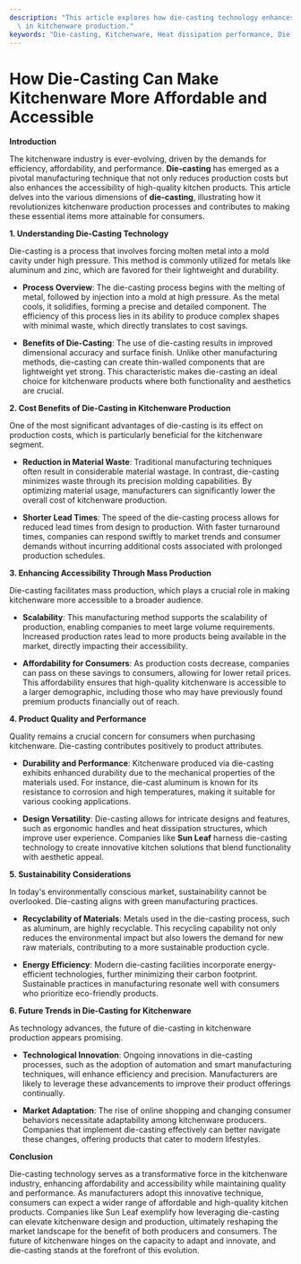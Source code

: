 ```yaml
---
description: "This article explores how die-casting technology enhances affordability and accessibility\
  \ in kitchenware production."
keywords: "Die-casting, Kitchenware, Heat dissipation performance, Die casting process"
---
```

# How Die-Casting Can Make Kitchenware More Affordable and Accessible

**Introduction**

The kitchenware industry is ever-evolving, driven by the demands for efficiency, affordability, and performance. **Die-casting** has emerged as a pivotal manufacturing technique that not only reduces production costs but also enhances the accessibility of high-quality kitchen products. This article delves into the various dimensions of **die-casting**, illustrating how it revolutionizes kitchenware production processes and contributes to making these essential items more attainable for consumers.

**1. Understanding Die-Casting Technology**

Die-casting is a process that involves forcing molten metal into a mold cavity under high pressure. This method is commonly utilized for metals like aluminum and zinc, which are favored for their lightweight and durability. 

- **Process Overview**: The die-casting process begins with the melting of metal, followed by injection into a mold at high pressure. As the metal cools, it solidifies, forming a precise and detailed component. The efficiency of this process lies in its ability to produce complex shapes with minimal waste, which directly translates to cost savings.

- **Benefits of Die-Casting**: The use of die-casting results in improved dimensional accuracy and surface finish. Unlike other manufacturing methods, die-casting can create thin-walled components that are lightweight yet strong. This characteristic makes die-casting an ideal choice for kitchenware products where both functionality and aesthetics are crucial.

**2. Cost Benefits of Die-Casting in Kitchenware Production**

One of the most significant advantages of die-casting is its effect on production costs, which is particularly beneficial for the kitchenware segment.

- **Reduction in Material Waste**: Traditional manufacturing techniques often result in considerable material wastage. In contrast, die-casting minimizes waste through its precision molding capabilities. By optimizing material usage, manufacturers can significantly lower the overall cost of kitchenware production.

- **Shorter Lead Times**: The speed of the die-casting process allows for reduced lead times from design to production. With faster turnaround times, companies can respond swiftly to market trends and consumer demands without incurring additional costs associated with prolonged production schedules.

**3. Enhancing Accessibility Through Mass Production**

Die-casting facilitates mass production, which plays a crucial role in making kitchenware more accessible to a broader audience.

- **Scalability**: This manufacturing method supports the scalability of production, enabling companies to meet large volume requirements. Increased production rates lead to more products being available in the market, directly impacting their accessibility.

- **Affordability for Consumers**: As production costs decrease, companies can pass on these savings to consumers, allowing for lower retail prices. This affordability ensures that high-quality kitchenware is accessible to a larger demographic, including those who may have previously found premium products financially out of reach.

**4. Product Quality and Performance**

Quality remains a crucial concern for consumers when purchasing kitchenware. Die-casting contributes positively to product attributes.

- **Durability and Performance**: Kitchenware produced via die-casting exhibits enhanced durability due to the mechanical properties of the materials used. For instance, die-cast aluminum is known for its resistance to corrosion and high temperatures, making it suitable for various cooking applications.

- **Design Versatility**: Die-casting allows for intricate designs and features, such as ergonomic handles and heat dissipation structures, which improve user experience. Companies like **Sun Leaf** harness die-casting technology to create innovative kitchen solutions that blend functionality with aesthetic appeal.

**5. Sustainability Considerations**

In today's environmentally conscious market, sustainability cannot be overlooked. Die-casting aligns with green manufacturing practices.

- **Recyclability of Materials**: Metals used in the die-casting process, such as aluminum, are highly recyclable. This recycling capability not only reduces the environmental impact but also lowers the demand for new raw materials, contributing to a more sustainable production cycle.

- **Energy Efficiency**: Modern die-casting facilities incorporate energy-efficient technologies, further minimizing their carbon footprint. Sustainable practices in manufacturing resonate well with consumers who prioritize eco-friendly products.

**6. Future Trends in Die-Casting for Kitchenware**

As technology advances, the future of die-casting in kitchenware production appears promising.

- **Technological Innovation**: Ongoing innovations in die-casting processes, such as the adoption of automation and smart manufacturing techniques, will enhance efficiency and precision. Manufacturers are likely to leverage these advancements to improve their product offerings continually.

- **Market Adaptation**: The rise of online shopping and changing consumer behaviors necessitate adaptability among kitchenware producers. Companies that implement die-casting effectively can better navigate these changes, offering products that cater to modern lifestyles.

**Conclusion**

Die-casting technology serves as a transformative force in the kitchenware industry, enhancing affordability and accessibility while maintaining quality and performance. As manufacturers adopt this innovative technique, consumers can expect a wider range of affordable and high-quality kitchen products. Companies like Sun Leaf exemplify how leveraging die-casting can elevate kitchenware design and production, ultimately reshaping the market landscape for the benefit of both producers and consumers. The future of kitchenware hinges on the capacity to adapt and innovate, and die-casting stands at the forefront of this evolution.
